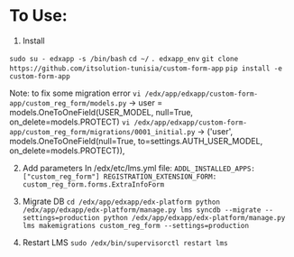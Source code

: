 # To Use:
1. Install

`sudo su - edxapp -s /bin/bash`
`cd ~/`
`. edxapp_env`
`git clone https://github.com/itsolution-tunisia/custom-form-app`
`pip install -e custom-form-app`

Note:
to fix some migration error
`vi /edx/app/edxapp/custom-form-app/custom_reg_form/models.py`
->     user = models.OneToOneField(USER_MODEL, null=True, on_delete=models.PROTECT)
`vi /edx/app/edxapp/custom-form-app/custom_reg_form/migrations/0001_initial.py`
->                ('user', models.OneToOneField(null=True, to=settings.AUTH_USER_MODEL, on_delete=models.PROTECT)),

2. Add parameters
In /edx/etc/lms.yml file:
`ADDL_INSTALLED_APPS: ["custom_reg_form"]
REGISTRATION_EXTENSION_FORM: custom_reg_form.forms.ExtraInfoForm`

3. Migrate DB
`cd /edx/app/edxapp/edx-platform
python /edx/app/edxapp/edx-platform/manage.py lms syncdb --migrate --settings=production
python /edx/app/edxapp/edx-platform/manage.py lms makemigrations custom_reg_form --settings=production`

4. Restart LMS
`sudo /edx/bin/supervisorctl restart lms`
